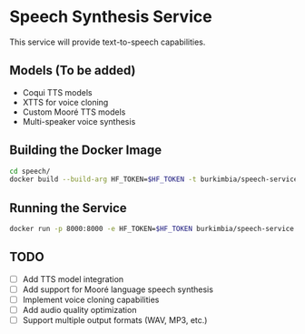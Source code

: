 # Speech Synthesis Service

This service will provide text-to-speech capabilities.

## Models (To be added)

- Coqui TTS models
- XTTS for voice cloning
- Custom Mooré TTS models
- Multi-speaker voice synthesis

## Building the Docker Image

```bash
cd speech/
docker build --build-arg HF_TOKEN=$HF_TOKEN -t burkimbia/speech-service .
```

## Running the Service

```bash
docker run -p 8000:8000 -e HF_TOKEN=$HF_TOKEN burkimbia/speech-service
```

## TODO

- [ ] Add TTS model integration
- [ ] Add support for Mooré language speech synthesis
- [ ] Implement voice cloning capabilities
- [ ] Add audio quality optimization
- [ ] Support multiple output formats (WAV, MP3, etc.)
